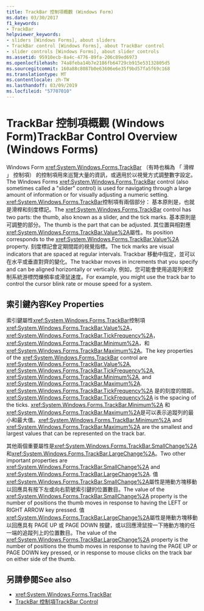 ```yaml
---
title: TrackBar 控制項概觀 (Windows Form)
ms.date: 03/30/2017
f1_keywords:
- TrackBar
helpviewer_keywords:
- sliders [Windows Forms], about sliders
- TrackBar control [Windows Forms], about TrackBar control
- slider controls [Windows Forms], about slider controls
ms.assetid: 95910ecb-8a4c-4776-89fa-206c89ed6973
ms.openlocfilehash: 74a8feba14b7e2186fb64729cb915e53132805d5
ms.sourcegitcommit: 160a88c8087b0e63606e6e35f9bd57fa5f69c168
ms.translationtype: MT
ms.contentlocale: zh-TW
ms.lasthandoff: 03/09/2019
ms.locfileid: "57707010"
---
```

# <a name="trackbar-control-overview-windows-forms"></a><span data-ttu-id="f3fc4-102">TrackBar 控制項概觀 (Windows Form)</span><span class="sxs-lookup"><span data-stu-id="f3fc4-102">TrackBar Control Overview (Windows Forms)</span></span>
<span data-ttu-id="f3fc4-103">Windows Form <xref:System.Windows.Forms.TrackBar> （有時也稱為 「 滑桿 」 控制項） 的控制項用來巡覽大量的資訊，或適用於以視覺方式調整數字設定。</span><span class="sxs-lookup"><span data-stu-id="f3fc4-103">The Windows Forms <xref:System.Windows.Forms.TrackBar> control (also sometimes called a "slider" control) is used for navigating through a large amount of information or for visually adjusting a numeric setting.</span></span> <span data-ttu-id="f3fc4-104"><xref:System.Windows.Forms.TrackBar>控制項有兩個部分： 基本原則是，也就是滑桿和刻度標記。</span><span class="sxs-lookup"><span data-stu-id="f3fc4-104">The <xref:System.Windows.Forms.TrackBar> control has two parts: the thumb, also known as a slider, and the tick marks.</span></span> <span data-ttu-id="f3fc4-105">基本原則是可調整的部分。</span><span class="sxs-lookup"><span data-stu-id="f3fc4-105">The thumb is the part that can be adjusted.</span></span> <span data-ttu-id="f3fc4-106">其位置與相對應<xref:System.Windows.Forms.TrackBar.Value%2A>屬性。</span><span class="sxs-lookup"><span data-stu-id="f3fc4-106">Its position corresponds to the <xref:System.Windows.Forms.TrackBar.Value%2A> property.</span></span> <span data-ttu-id="f3fc4-107">刻度標記會定期間距的視覺指標。</span><span class="sxs-lookup"><span data-stu-id="f3fc4-107">The tick marks are visual indicators that are spaced at regular intervals.</span></span> <span data-ttu-id="f3fc4-108">Trackbar 移動中指定，並可以在水平或垂直對齊的變化。</span><span class="sxs-lookup"><span data-stu-id="f3fc4-108">The trackbar moves in increments that you specify and can be aligned horizontally or vertically.</span></span> <span data-ttu-id="f3fc4-109">例如，您可能會使用追蹤列來控制系統游標閃爍頻率或滑鼠速度。</span><span class="sxs-lookup"><span data-stu-id="f3fc4-109">For example, you might use the track bar to control the cursor blink rate or mouse speed for a system.</span></span>  
  
## <a name="key-properties"></a><span data-ttu-id="f3fc4-110">索引鍵內容</span><span class="sxs-lookup"><span data-stu-id="f3fc4-110">Key Properties</span></span>  
 <span data-ttu-id="f3fc4-111">索引鍵屬性<xref:System.Windows.Forms.TrackBar>控制項<xref:System.Windows.Forms.TrackBar.Value%2A>， <xref:System.Windows.Forms.TrackBar.TickFrequency%2A>， <xref:System.Windows.Forms.TrackBar.Minimum%2A>，和<xref:System.Windows.Forms.TrackBar.Maximum%2A>。</span><span class="sxs-lookup"><span data-stu-id="f3fc4-111">The key properties of the <xref:System.Windows.Forms.TrackBar> control are <xref:System.Windows.Forms.TrackBar.Value%2A>, <xref:System.Windows.Forms.TrackBar.TickFrequency%2A>, <xref:System.Windows.Forms.TrackBar.Minimum%2A>, and <xref:System.Windows.Forms.TrackBar.Maximum%2A>.</span></span> <span data-ttu-id="f3fc4-112"><xref:System.Windows.Forms.TrackBar.TickFrequency%2A> 是的刻度的間距。</span><span class="sxs-lookup"><span data-stu-id="f3fc4-112"><xref:System.Windows.Forms.TrackBar.TickFrequency%2A> is the spacing of the ticks.</span></span> <span data-ttu-id="f3fc4-113"><xref:System.Windows.Forms.TrackBar.Minimum%2A> 和<xref:System.Windows.Forms.TrackBar.Maximum%2A>是可以表示追蹤列的最小和最大值。</span><span class="sxs-lookup"><span data-stu-id="f3fc4-113"><xref:System.Windows.Forms.TrackBar.Minimum%2A> and <xref:System.Windows.Forms.TrackBar.Maximum%2A> are the smallest and largest values that can be represented on the track bar.</span></span>  
  
 <span data-ttu-id="f3fc4-114">其他兩個重要屬性是<xref:System.Windows.Forms.TrackBar.SmallChange%2A>和<xref:System.Windows.Forms.TrackBar.LargeChange%2A>。</span><span class="sxs-lookup"><span data-stu-id="f3fc4-114">Two other important properties are <xref:System.Windows.Forms.TrackBar.SmallChange%2A> and <xref:System.Windows.Forms.TrackBar.LargeChange%2A>.</span></span> <span data-ttu-id="f3fc4-115">值<xref:System.Windows.Forms.TrackBar.SmallChange%2A>屬性是捲動方塊移動以回應具有按下左或向右箭號索引鍵的位置數目。</span><span class="sxs-lookup"><span data-stu-id="f3fc4-115">The value of the <xref:System.Windows.Forms.TrackBar.SmallChange%2A> property is the number of positions the thumb moves in response to having the LEFT or RIGHT ARROW key pressed.</span></span> <span data-ttu-id="f3fc4-116">值<xref:System.Windows.Forms.TrackBar.LargeChange%2A>屬性是捲動方塊移動以回應具有 PAGE UP 或 PAGE DOWN 按鍵，或以回應滑鼠按一下捲動方塊的任一端的追蹤列上的位置數目。</span><span class="sxs-lookup"><span data-stu-id="f3fc4-116">The value of the <xref:System.Windows.Forms.TrackBar.LargeChange%2A> property is the number of positions the thumb moves in response to having the PAGE UP or PAGE DOWN key pressed, or in response to mouse clicks on the track bar on either side of the thumb.</span></span>  
  
## <a name="see-also"></a><span data-ttu-id="f3fc4-117">另請參閱</span><span class="sxs-lookup"><span data-stu-id="f3fc4-117">See also</span></span>
- <xref:System.Windows.Forms.TrackBar>
- [<span data-ttu-id="f3fc4-118">TrackBar 控制項</span><span class="sxs-lookup"><span data-stu-id="f3fc4-118">TrackBar Control</span></span>](trackbar-control-windows-forms.md)
